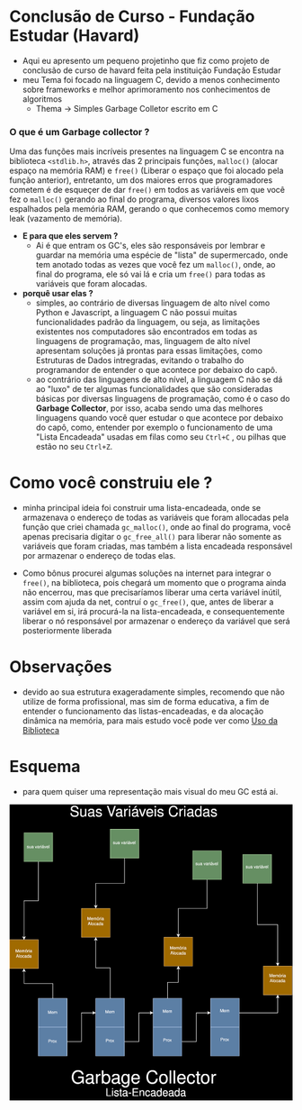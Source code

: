 # Conclusão de Curso - Fundação Estudar (Havard)
- Aqui eu apresento um pequeno projetinho que fiz como projeto de conclusão de curso de havard feita pela instituição Fundação Estudar
- meu Tema foi focado na linguagem C, devido a menos conhecimento sobre frameworks e melhor aprimoramento nos conhecimentos de algoritmos
  - Thema -> Simples Garbage Colletor escrito em C
### O que é um Garbage collector ?
Uma das funções mais incríveis presentes na linguagem C se encontra na biblioteca `<stdlib.h>`, através das 2 principais funções, `malloc()` (alocar espaço na memória RAM) e `free()` (Liberar o espaço que foi alocado pela função anterior), entretanto, um dos maiores erros que programadores cometem é de esqueçer de dar `free()` em todos as variáveis em que você fez o `malloc()` gerando ao final do programa, diversos valores lixos espalhados pela memória RAM, gerando o que conhecemos como memory leak (vazamento de memória).
- **E para que eles servem ?** 
  - Ai é que entram os GC's, eles são responsáveis por lembrar e guardar na memória uma espécie de "lista" de supermercado, onde tem anotado todas as vezes que você fez um `malloc()`, onde, ao final do programa, ele só vai lá e cria um `free()` para todas as variáveis que foram alocadas.
- **porquê usar elas ?**
  - simples, ao contrário de diversas linguagem de alto nível como Python e Javascript, a linguagem C não possui muitas funcionalidades padrão da linguagem, ou seja, as limitações existentes nos computadores são encontrados em todas as linguagens de programação, mas, linguagem de alto nível apresentam soluções já prontas para essas limitações, como Estruturas de Dados intregradas, evitando o trabalho do programandor de entender o que acontece por debaixo do capô.
  - ao contrário das linguagens de alto nível, a linguagem C não se dá ao "luxo" de ter algumas funcionalidades que são consideradas básicas por diversas linguagens de programação, como é o caso do **Garbage Collector**, por isso, acaba sendo uma das melhores linguagens quando você quer estudar o que acontece por debaixo do capô, como, entender por exemplo o funcionamento de uma "Lista Encadeada" usadas em filas como seu `Ctrl+C` , ou pilhas que estão no seu `Ctrl+Z`.
 
# Como você construiu ele ?
- minha principal ideia foi construir uma lista-encadeada, onde se armazenava o endereço de todas as variáveis que foram allocadas pela função que criei chamada `gc_malloc()`, onde ao final do programa, você apenas precisaria digitar o `gc_free_all()` para liberar não somente as variáveis que foram criadas, mas também a lista encadeada responsável por armazenar o endereço de todas elas.

- Como bônus procurei algumas soluções na internet para integrar o `free()`, na biblioteca, pois chegará um momento que o programa ainda não encerrou, mas que precisaríamos liberar uma certa variável inútil, assim com ajuda da net, contruí o `gc_free()`, que, antes de liberar a variável em si, irá procurá-la na lista-encadeada, e consequentemente liberar o nó responsável por armazenar o endereço da variável que será posteriormente liberada

# Observações
- devido ao sua estrutura exageradamente simples, recomendo que não utilize de forma profissional, mas sim de forma educativa, a fim de entender o funcionamento das listas-encadeadas, e da alocação dinâmica na memória, para mais estudo você pode ver como [Uso da Biblioteca](files/Uso.md)

# Esquema
- para quem quiser uma representação mais visual do meu GC está ai.

![](files/Simple_GC.drawio.svg)
